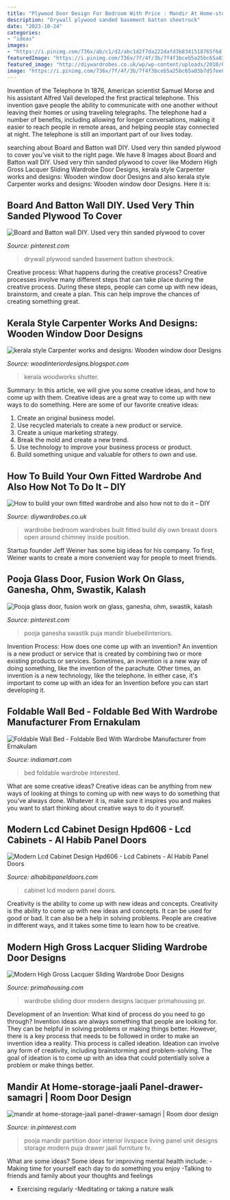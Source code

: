 ```yaml
---
title: "Plywood Door Design For Bedroom With Price : Mandir At Home-storage-jaali Panel-drawer-samagri"
description: "Drywall plywood sanded basement batton sheetrock"
date: "2023-10-24"
categories:
- "ideas"
images:
- "https://i.pinimg.com/736x/ab/c1/d2/abc1d2f7da222dafd3b8341518765f6d.jpg"
featuredImage: "https://i.pinimg.com/736x/7f/4f/3b/7f4f3bceb5a25bc65a03b7d57ee0433e.jpg"
featured_image: "http://diywardrobes.co.uk/wp/wp-content/uploads/2010/08/WardrobeOpen.jpg"
image: "https://i.pinimg.com/736x/7f/4f/3b/7f4f3bceb5a25bc65a03b7d57ee0433e.jpg"
---
```



Invention of the Telephone
In 1876, American scientist Samuel Morse and his assistant Alfred Vail developed the first practical telephone. This invention gave people the ability to communicate with one another without leaving their homes or using traveling telegraphs. The telephone had a number of benefits, including allowing for longer conversations, making it easier to reach people in remote areas, and helping people stay connected at night. The telephone is still an important part of our lives today.

	

		
searching about Board and Batton wall DIY. Used very thin sanded plywood to cover you've visit to the right page. We have 8 Images about Board and Batton wall DIY. Used very thin sanded plywood to cover like Modern High Gross Lacquer Sliding Wardrobe Door Designs, kerala style Carpenter works and designs: Wooden window door Designs and also kerala style Carpenter works and designs: Wooden window door Designs. Here it is:
		
    
## Board And Batton Wall DIY. Used Very Thin Sanded Plywood To Cover

<img loading=lazy src="https://i.pinimg.com/736x/7f/4f/3b/7f4f3bceb5a25bc65a03b7d57ee0433e.jpg" onerror="this.onerror=null;this.src='https://tse3.mm.bing.net/th?id=OIP.GkUKWaZzOlr4ks5aOovwcwHaJ3&amp;pid=15.1';" alt="Board and Batton wall DIY. Used very thin sanded plywood to cover">

_Source: pinterest.com_

>drywall plywood sanded basement batton sheetrock. 

	

Creative process: What happens during the creative process?
Creative processes involve many different steps that can take place during the creative process. During these steps, people can come up with new ideas, brainstorm, and create a plan. This can help improve the chances of creating something great.

    
## Kerala Style Carpenter Works And Designs: Wooden Window Door Designs

<img loading=lazy src="https://2.bp.blogspot.com/-f33lY0lSf8g/UhsfbkLaguI/AAAAAAAAACk/cKshEIyJWKs/s1600/kerala+style+wooden+window+doors+designs+a.jpg" onerror="this.onerror=null;this.src='https://tse3.mm.bing.net/th?id=OIP.hLep5aB_SlNwkKOJHKfB1QHaJ4&amp;pid=15.1';" alt="kerala style Carpenter works and designs: Wooden window door Designs">

_Source: woodinteriordesigns.blogspot.com_

>kerala woodworks shutter. 

	

Summary: In this article, we will give you some creative ideas, and how to come up with them.
Creative ideas are a great way to come up with new ways to do something. Here are some of our favorite creative ideas:
1. Create an original business model.
2. Use recycled materials to create a new product or service.
3. Create a unique marketing strategy.
4. Break the mold and create a new trend. 
5. Use technology to improve your business process or product. 
6. Build something unique and valuable for others to own and use.

    
## How To Build Your Own Fitted Wardrobe And Also How Not To Do It – DIY

<img loading=lazy src="http://diywardrobes.co.uk/wp/wp-content/uploads/2010/08/WardrobeOpen.jpg" onerror="this.onerror=null;this.src='https://tse4.mm.bing.net/th?id=OIP.4x_AYxOpiefWFm4UWy4XggHaEK&amp;pid=15.1';" alt="How to build your own fitted wardrobe and also how not to do it – DIY">

_Source: diywardrobes.co.uk_

>wardrobe bedroom wardrobes built fitted build diy own breast doors open around chimney inside position. 

	

Startup founder Jeff Weiner has some big ideas for his company. To first, Weiner wants to create a more convenient way for people to meet friends.

    
## Pooja Glass Door, Fusion Work On Glass, Ganesha, Ohm, Swastik, Kalash

<img loading=lazy src="https://i.pinimg.com/736x/ab/c1/d2/abc1d2f7da222dafd3b8341518765f6d.jpg" onerror="this.onerror=null;this.src='https://tse3.mm.bing.net/th?id=OIP.8luEFVx2bCbSFpxebUu2twHaMf&amp;pid=15.1';" alt="Pooja glass door, fusion work on glass, ganesha, ohm, swastik, kalash">

_Source: pinterest.com_

>pooja ganesha swastik puja mandir bluebellinteriors. 

	

Invention Process: How does one come up with an invention?
An invention is a new product or service that is created by combining two or more existing products or services. Sometimes, an invention is a new way of doing something, like the invention of the parachute. Other times, an invention is a new technology, like the telephone. In either case, it's important to come up with an idea for an Invention before you can start developing it.

    
## Foldable Wall Bed - Foldable Bed With Wardrobe Manufacturer From Ernakulam

<img loading=lazy src="https://4.imimg.com/data4/VB/TI/MY-34134460/foldable-bed-new-500x500.jpg" onerror="this.onerror=null;this.src='https://tse4.mm.bing.net/th?id=OIP.4T9-xJvNkDuY7egl4hs3eAHaE8&amp;pid=15.1';" alt="Foldable Wall Bed - Foldable Bed With Wardrobe Manufacturer from Ernakulam">

_Source: indiamart.com_

>bed foldable wardrobe interested. 

	

What are some creative ideas?
Creative ideas can be anything from new ways of looking at things to coming up with new ways to do something that you’ve always done. Whatever it is, make sure it inspires you and makes you want to start thinking about creative ways to do it yourself.

    
## Modern Lcd Cabinet Design Hpd606 - Lcd Cabinets - Al Habib Panel Doors

<img loading=lazy src="https://www.alhabibpaneldoors.com/images/items-item/modern-lcd-cabinet-design-hpd606.jpeg" onerror="this.onerror=null;this.src='https://tse2.mm.bing.net/th?id=OIP.GLOaU4lITHnhFz2rNEabuwHaHa&amp;pid=15.1';" alt="Modern Lcd Cabinet Design Hpd606 - Lcd Cabinets - Al Habib Panel Doors">

_Source: alhabibpaneldoors.com_

>cabinet lcd modern panel doors. 

	

Creativity is the ability to come up with new ideas and concepts.
Creativity is the ability to come up with new ideas and concepts. It can be used for good or bad. It can also be a help in solving problems. People are creative in different ways, and it takes some time to learn how to be creative.

    
## Modern High Gross Lacquer Sliding Wardrobe Door Designs

<img loading=lazy src="https://primahousing.com/Uploads/58b7c11a0bcfe.jpg" onerror="this.onerror=null;this.src='https://tse3.mm.bing.net/th?id=OIP.WG_30AoxXgHkxnMYzqOj7wHaHa&amp;pid=15.1';" alt="Modern High Gross Lacquer Sliding Wardrobe Door Designs">

_Source: primahousing.com_

>wardrobe sliding door modern designs lacquer primahousing pr. 

	

Development of an Invention: What kind of process do you need to go through?
Invention ideas are always something that people are looking for. They can be helpful in solving problems or making things better. However, there is a key process that needs to be followed in order to make an invention idea a reality. This process is called ideation. Ideation can involve any form of creativity, including brainstorming and problem-solving. The goal of ideation is to come up with an idea that could potentially solve a problem or make things better.

    
## Mandir At Home-storage-jaali Panel-drawer-samagri | Room Door Design

<img loading=lazy src="https://i.pinimg.com/736x/d8/0b/e9/d80be9b08c6714020878592c51d9d40f.jpg" onerror="this.onerror=null;this.src='https://tse1.mm.bing.net/th?id=OIP.OZbX5d5UXI287MTWsoY9zAHaLG&amp;pid=15.1';" alt="mandir at home-storage-jaali panel-drawer-samagri | Room door design">

_Source: in.pinterest.com_

>pooja mandir partition door interior livspace living panel unit designs storage modern puja drawer jaali furniture tv. 

	

What are some ideas?
Some ideas for improving mental health include: 
-Making time for yourself each day to do something you enjoy 
-Talking to friends and family about your thoughts and feelings 
- Exercising regularly 
-Meditating or taking a nature walk

